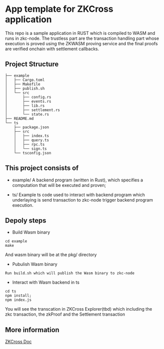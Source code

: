 # App template for ZKCross application

This repo is a sample application in RUST which is compiled to WASM and runs in zkc-node.
The trustless part are the transaction handling part whose execution is proved using the ZKWASM proving service and the final proofs are verified onchain with settlement callbacks.

## Project Structure

```
├── example
│   ├── Cargo.toml
│   ├── Makefile
│   ├── publish.sh
│   └── src
│       ├── config.rs
│       ├── events.rs
│       ├── lib.rs
│       ├── settlement.rs
│       └── state.rs
├── README.md
└── ts
    ├── package.json
    ├── src
    │   ├── index.ts
    │   ├── query.ts
    │   ├── rpc.ts
    │   └── sign.ts
    └── tsconfig.json
```

## This project consists of

* example/
A backend program (written in Rust), which specifies a computation that will be executed and proven;

* ts/
Example ts code used to interact with backend program which underlaying is send transaction to zkc-node trigger backend program execution.

## Depoly steps

* Build Wasm binary

```
cd example
make
```

And wasm binary will be at the pkg/ directory

* Pubulish Wasm binary

```
Run build.sh which will publish the Wasm binary to zkc-node
```

* Interact with Wasm backend in ts

```
cd ts
npm install; 
npm index.js
```

You will see the transcation in ZKCross Explorer(tbd) which including the zkc transaction, the zkProof and the Settlement transaction

## More information

[ZKCross Doc](https://docs.zkcross.org/)
